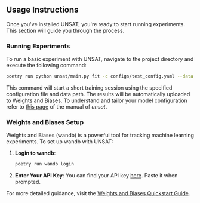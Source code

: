 ## Usage Instructions

Once you've installed UNSAT, you're ready to start running experiments. This section will guide you through the process.

### Running Experiments

To run a basic experiment with UNSAT, navigate to the project directory and execute the following command:

```bash
poetry run python unsat/main.py fit -c configs/test_config.yaml --data.hdf5_path <path to data>
```

This command will start a short training session using the specified configuration file and data path. The results will be automatically uploaded to Weights and Biases. To understand and tailor your model configuration refer to [this page](https://unsat3d.github.io/unsat/config/) of the manual of *unsat*.

### Weights and Biases Setup

Weights and Biases (wandb) is a powerful tool for tracking machine learning experiments. To set up wandb with UNSAT:

1. **Login to wandb**:
   ```bash
   poetry run wandb login
   ```

2. **Enter Your API Key**:
   You can find your API key [here](https://wandb.ai/authorize). Paste it when prompted.

For more detailed guidance, visit the [Weights and Biases Quickstart Guide](https://docs.wandb.ai/quickstart).

